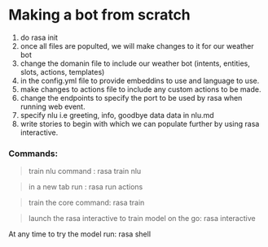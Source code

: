 # Making a bot from scratch

1) do rasa init
2) once all files are populted, we will make changes to it for our weather bot
3) change the domanin file to include our weather bot (intents, entities, slots, actions, templates)
4) in the config.yml file to provide embeddins to use and language to use.
5) make changes to actions file to include any custom actions to be made.
6) change the endpoints to specify the port to be used by rasa when running web event.
7) specify nlu i.e greeting, info, goodbye data data in nlu.md
8) write stories to begin with which we can populate further by using rasa interactive.

### Commands:

> train nlu command : rasa train nlu

> in a new tab run : rasa run actions

> train the core command: rasa train

> launch the rasa interactive to train model on the go: rasa interactive



At any time to try the model run: rasa shell

